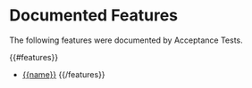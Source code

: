 # Documented Features

The following features were documented by Acceptance Tests.

{{#features}}
* [{{name}}]({{targetPath}}/{{featureFolder}}/index)
{{/features}}
